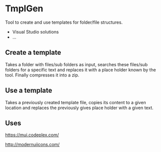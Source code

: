 TmplGen
=======

Tool to create and use templates for folder/file structures.

- Visual Studio solutions
- ...

## Create a template

Takes a folder with files/sub folders as input, searches these files/sub folders for a specific text and replaces it with a place holder known by the tool. Finally compresses it into a zip.

## Use a template

Takes a previously created template file, copies its content to a given location and replaces the previously gives place holder with a given text.

## Uses

https://mui.codeplex.com/

http://modernuiicons.com/
